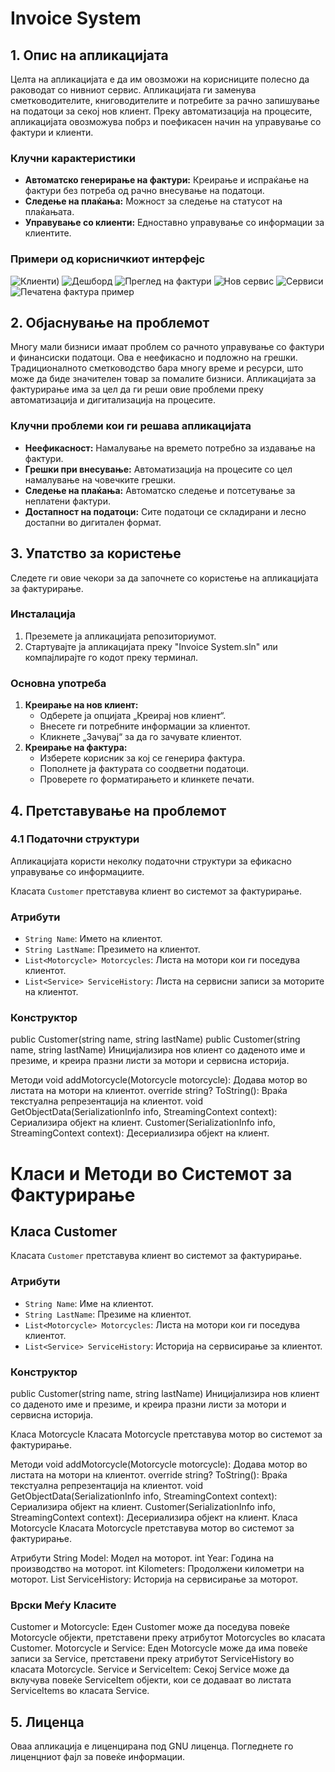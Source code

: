 # Invoice System

## 1. Опис на апликацијата
Целта на апликацијата е да им овозможи на корисниците полесно да раководат со нивниот сервис. Апликацијата ги заменува сметководителите, книговодителите и потребите за рачно запишување на податоци за секој нов клиент. Преку автоматизација на процесите, апликацијата овозможува побрз и поефикасен начин на управување со фактури и клиенти.

### Клучни карактеристики
- **Автоматско генерирање на фактури:** Креирање и испраќање на фактури без потреба од рачно внесување на податоци.
- **Следење на плаќања:** Можност за следење на статусот на плаќањата.
- **Управување со клиенти:** Едноставно управување со информации за клиентите.

### Примери од корисничкиот интерфејс

![Клиенти]([Screenshots/Clients-Screenshot.png))
![Дешборд]([http://url/to/img.png](https://github.com/FilipNastovski/Invoice-System/blob/5b8a3f7f584e702f2f5b54ab4f151350aa3b37ab/Screenshots/Dashboard-Screenshot.png))
![Преглед на фактури]([http://url/to/img.png](https://github.com/FilipNastovski/Invoice-System/blob/5b8a3f7f584e702f2f5b54ab4f151350aa3b37ab/Screenshots/InvoiceViewer-Screenshot.png))
![Нов сервис]([http://url/to/img.png](https://github.com/FilipNastovski/Invoice-System/blob/5b8a3f7f584e702f2f5b54ab4f151350aa3b37ab/Screenshots/NewService-Screenshot.png))
![Сервиси]([http://url/to/img.png](https://github.com/FilipNastovski/Invoice-System/blob/5b8a3f7f584e702f2f5b54ab4f151350aa3b37ab/Screenshots/Services-Screenshot.png))
![Печатена фактура пример]([http://url/to/img.png](https://github.com/FilipNastovski/Invoice-System/blob/5b8a3f7f584e702f2f5b54ab4f151350aa3b37ab/Screenshots/PrintedInvoice-Screenshot.png))


## 2. Објаснување на проблемот
Многу мали бизниси имаат проблем со рачното управување со фактури и финансиски податоци. Ова е неефикасно и подложно на грешки. Традиционалното сметководство бара многу време и ресурси, што може да биде значителен товар за помалите бизниси. Апликацијата за фактурирање има за цел да ги реши овие проблеми преку автоматизација и дигитализација на процесите.

### Клучни проблеми кои ги решава апликацијата
- **Неефикасност:** Намалување на времето потребно за издавање на фактури.
- **Грешки при внесување:** Автоматизација на процесите со цел намалување на човечките грешки.
- **Следење на плаќања:** Автоматско следење и потсетување за неплатени фактури.
- **Достапност на податоци:** Сите податоци се складирани и лесно достапни во дигитален формат.

## 3. Упатство за користење
Следете ги овие чекори за да започнете со користење на апликацијата за фактурирање.

### Инсталација
1. Преземете ја апликацијата репозиториумот.
2. Стартувајте ја апликацијата преку "Invoice System.sln" или компајлирајте го кодот преку терминал.

### Основна употреба
1. **Креирање на нов клиент:**
    - Одберете ја опцијата „Креирај нов клиент“.
    - Внесете ги потребните информации за клиентот.
    - Кликнете „Зачувај“ за да го зачувате клиентот.
2. **Креирање на фактура:**
    - Изберете корисник за кој се генерира фактура.
    - Пополнете ја фактурата со соодветни податоци.
    - Проверете го форматирањето и клинкете печати.


## 4. Претставување на проблемот

### 4.1 Податочни структури
Апликацијата користи неколку податочни структури за ефикасно управување со информациите.

Класата `Customer` претставува клиент во системот за фактурирање.

### Атрибути
- `String Name`: Името на клиентот.
- `String LastName`: Презимето на клиентот.
- `List<Motorcycle> Motorcycles`: Листа на мотори кои ги поседува клиентот.
- `List<Service> ServiceHistory`: Листа на сервисни записи за моторите на клиентот.

### Конструктор
public Customer(string name, string lastName)
public Customer(string name, string lastName)
Иницијализира нов клиент со даденото име и презиме, и креира празни листи за мотори и сервисна историја.

Методи
void addMotorcycle(Motorcycle motorcycle): Додава мотор во листата на мотори на клиентот.
override string? ToString(): Враќа текстуална репрезентација на клиентот.
void GetObjectData(SerializationInfo info, StreamingContext context): Сериализира објект на клиент.
Customer(SerializationInfo info, StreamingContext context): Десериализира објект на клиент.

# Класи и Методи во Системот за Фактурирање

## Класа Customer

Класата `Customer` претставува клиент во системот за фактурирање.

### Атрибути
- `String Name`: Име на клиентот.
- `String LastName`: Презиме на клиентот.
- `List<Motorcycle> Motorcycles`: Листа на мотори кои ги поседува клиентот.
- `List<Service> ServiceHistory`: Историја на сервисирање за клиентот.

### Конструктор

public Customer(string name, string lastName)
Иницијализира нов клиент со даденото име и презиме, и креира празни листи за мотори и сервисна историја.

Класа Motorcycle
Класата Motorcycle претставува мотор во системот за фактурирање.

Методи
void addMotorcycle(Motorcycle motorcycle): Додава мотор во листата на мотори на клиентот.
override string? ToString(): Враќа текстуална репрезентација на клиентот.
void GetObjectData(SerializationInfo info, StreamingContext context): Сериализира објект на клиент.
Customer(SerializationInfo info, StreamingContext context): Десериализира објект на клиент.
Класа Motorcycle
Класата Motorcycle претставува мотор во системот за фактурирање.

Атрибути
String Model: Модел на моторот.
int Year: Година на производство на моторот.
int Kilometers: Продолжени километри на моторот.
List<Service> ServiceHistory: Историја на сервисирање за моторот.


### Врски Меѓу Класите
Customer и Motorcycle: Еден Customer може да поседува повеќе Motorcycle објекти, претставени преку атрибутот Motorcycles во класата Customer.
Motorcycle и Service: Еден Motorcycle може да има повеќе записи за Service, претставени преку атрибутот ServiceHistory во класата Motorcycle.
Service и ServiceItem: Секој Service може да вклучува повеќе ServiceItem објекти, кои се додаваат во листата ServiceItems во класата Service.
  
## 5. Лиценца
Оваа апликација е лиценцирана под GNU лиценца. Погледнете го лиценцниот фајл за повеќе информации.
